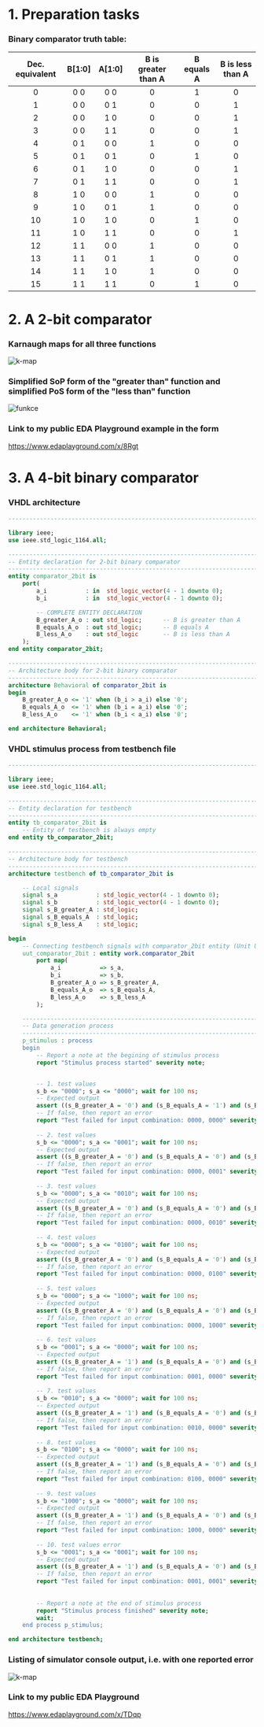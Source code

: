 # 1. Preparation tasks
### Binary comparator truth table:

| **Dec. equivalent** | **B[1:0]** | **A[1:0]** | **B is greater than A** | **B equals A** | **B is less than A** |
| :-----------------: | :--------: | :--------: | :---------------------: | :------------: | :------------------: |
|          0          |    0 0     |    0 0     |            0            |       1        |          0           |
|          1          |    0 0     |    0 1     |            0            |       0        |          1           |
|          2          |    0 0     |    1 0     |            0            |       0        |          1           |
|          3          |    0 0     |    1 1     |            0            |       0        |          1           |
|          4          |    0 1     |    0 0     |            1            |       0        |          0           |
|          5          |    0 1     |    0 1     |            0            |       1        |          0           |
|          6          |    0 1     |    1 0     |            0            |       0        |          1           |
|          7          |    0 1     |    1 1     |            0            |       0        |          1           |
|          8          |    1 0     |    0 0     |            1            |       0        |          0           |
|          9          |    1 0     |    0 1     |            1            |       0        |          0           |
|         10          |    1 0     |    1 0     |            0            |       1        |          0           |
|         11          |    1 0     |    1 1     |            0            |       0        |          1           |
|         12          |    1 1     |    0 0     |            1            |       0        |          0           |
|         13          |    1 1     |    0 1     |            1            |       0        |          0           |
|         14          |    1 1     |    1 0     |            1            |       0        |          0           |
|         15          |    1 1     |    1 1     |            0            |       1        |          0           |

# 2. A 2-bit comparator

### Karnaugh maps for all three functions

![k-map](Images/mapy.png)


### Simplified SoP form of the "greater than" function and simplified PoS form of the "less than" function

![funkce](Images/funkce.png)

### Link to my public EDA Playground example in the form

https://www.edaplayground.com/x/8Rgt

# 3. A 4-bit binary comparator
### VHDL architecture

```vhdl
------------------------------------------------------------------------

library ieee;
use ieee.std_logic_1164.all;

------------------------------------------------------------------------
-- Entity declaration for 2-bit binary comparator
------------------------------------------------------------------------
entity comparator_2bit is
    port(
        a_i           : in  std_logic_vector(4 - 1 downto 0);
        b_i           : in  std_logic_vector(4 - 1 downto 0);

        -- COMPLETE ENTITY DECLARATION
        B_greater_A_o : out std_logic;      -- B is greater than A
        B_equals_A_o  : out std_logic;      -- B equals A
        B_less_A_o    : out std_logic       -- B is less than A
    );
end entity comparator_2bit;

------------------------------------------------------------------------
-- Architecture body for 2-bit binary comparator
------------------------------------------------------------------------
architecture Behavioral of comparator_2bit is
begin
    B_greater_A_o <= '1' when (b_i > a_i) else '0';
    B_equals_A_o  <= '1' when (b_i = a_i) else '0';
    B_less_A_o    <= '1' when (b_i < a_i) else '0';

end architecture Behavioral;
```



### VHDL stimulus process from testbench file

```vhdl
------------------------------------------------------------------------

library ieee;
use ieee.std_logic_1164.all;

------------------------------------------------------------------------
-- Entity declaration for testbench
------------------------------------------------------------------------
entity tb_comparator_2bit is
    -- Entity of testbench is always empty
end entity tb_comparator_2bit;

------------------------------------------------------------------------
-- Architecture body for testbench
------------------------------------------------------------------------
architecture testbench of tb_comparator_2bit is

    -- Local signals
    signal s_a           : std_logic_vector(4 - 1 downto 0);
    signal s_b           : std_logic_vector(4 - 1 downto 0);
    signal s_B_greater_A : std_logic;
    signal s_B_equals_A  : std_logic;
    signal s_B_less_A    : std_logic;

begin
    -- Connecting testbench signals with comparator_2bit entity (Unit Under Test)
    uut_comparator_2bit : entity work.comparator_2bit
        port map(
            a_i           => s_a,
            b_i           => s_b,
            B_greater_A_o => s_B_greater_A,
            B_equals_A_o  => s_B_equals_A,
            B_less_A_o    => s_B_less_A
        );

    --------------------------------------------------------------------
    -- Data generation process
    --------------------------------------------------------------------
    p_stimulus : process
    begin
        -- Report a note at the begining of stimulus process
        report "Stimulus process started" severity note;


        -- 1. test values
        s_b <= "0000"; s_a <= "0000"; wait for 100 ns;
        -- Expected output
        assert ((s_B_greater_A = '0') and (s_B_equals_A = '1') and (s_B_less_A = '0'))
        -- If false, then report an error
        report "Test failed for input combination: 0000, 0000" severity error;
        
        -- 2. test values
        s_b <= "0000"; s_a <= "0001"; wait for 100 ns;
        -- Expected output
        assert ((s_B_greater_A = '0') and (s_B_equals_A = '0') and (s_B_less_A = '1'))
        -- If false, then report an error
        report "Test failed for input combination: 0000, 0001" severity error;
        
        -- 3. test values
        s_b <= "0000"; s_a <= "0010"; wait for 100 ns;
        -- Expected output
        assert ((s_B_greater_A = '0') and (s_B_equals_A = '0') and (s_B_less_A = '1'))
        -- If false, then report an error
        report "Test failed for input combination: 0000, 0010" severity error;
        
        -- 4. test values
        s_b <= "0000"; s_a <= "0100"; wait for 100 ns;
        -- Expected output
        assert ((s_B_greater_A = '0') and (s_B_equals_A = '0') and (s_B_less_A = '1'))
        -- If false, then report an error
        report "Test failed for input combination: 0000, 0100" severity error;
        
        -- 5. test values
        s_b <= "0000"; s_a <= "1000"; wait for 100 ns;
        -- Expected output
        assert ((s_B_greater_A = '0') and (s_B_equals_A = '0') and (s_B_less_A = '1'))
        -- If false, then report an error
        report "Test failed for input combination: 0000, 1000" severity error;
        
        -- 6. test values
        s_b <= "0001"; s_a <= "0000"; wait for 100 ns;
        -- Expected output
        assert ((s_B_greater_A = '1') and (s_B_equals_A = '0') and (s_B_less_A = '0'))
        -- If false, then report an error
        report "Test failed for input combination: 0001, 0000" severity error;
        
        -- 7. test values
        s_b <= "0010"; s_a <= "0000"; wait for 100 ns;
        -- Expected output
        assert ((s_B_greater_A = '1') and (s_B_equals_A = '0') and (s_B_less_A = '0'))
        -- If false, then report an error
        report "Test failed for input combination: 0010, 0000" severity error;
        
        -- 8. test values
        s_b <= "0100"; s_a <= "0000"; wait for 100 ns;
        -- Expected output
        assert ((s_B_greater_A = '1') and (s_B_equals_A = '0') and (s_B_less_A = '0'))
        -- If false, then report an error
        report "Test failed for input combination: 0100, 0000" severity error;
        
        -- 9. test values
        s_b <= "1000"; s_a <= "0000"; wait for 100 ns;
        -- Expected output
        assert ((s_B_greater_A = '1') and (s_B_equals_A = '0') and (s_B_less_A = '0'))
        -- If false, then report an error
        report "Test failed for input combination: 1000, 0000" severity error;
        
        -- 10. test values error
        s_b <= "0001"; s_a <= "0001"; wait for 100 ns;
        -- Expected output
        assert ((s_B_greater_A = '1') and (s_B_equals_A = '0') and (s_B_less_A = '0'))
        -- If false, then report an error
        report "Test failed for input combination: 0001, 0001" severity error;
        
        
        -- Report a note at the end of stimulus process
        report "Stimulus process finished" severity note;
        wait;
    end process p_stimulus;

end architecture testbench;
```



### Listing of simulator console output, i.e. with one reported error

![k-map](Images/error.png)

### Link to my public EDA Playground

https://www.edaplayground.com/x/TDqp